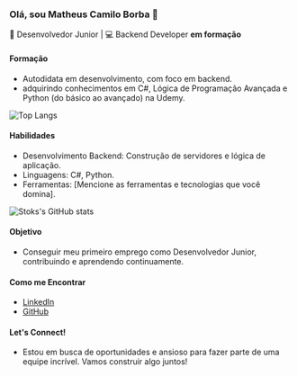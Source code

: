 ### Olá, sou Matheus Camilo Borba 👋

🚀 Desenvolvedor Junior | 💻 Backend Developer **em formação**

#### Formação
- Autodidata em desenvolvimento, com foco em backend.
- adquirindo conhecimentos em C#, Lógica de Programação Avançada e Python (do básico ao avançado) na Udemy.

![Top Langs](https://github-readme-stats.vercel.app/api/top-langs/?username=devstoks&hide_progress=true)

#### Habilidades
- Desenvolvimento Backend: Construção de servidores e lógica de aplicação.
- Linguagens: C#, Python.
- Ferramentas: [Mencione as ferramentas e tecnologias que você domina].

![Stoks's GitHub stats](https://github-readme-stats.vercel.app/api?username=devstoks&show_icons=true&theme=synthwave)

#### Objetivo
- Conseguir meu primeiro emprego como Desenvolvedor Junior, contribuindo e aprendendo continuamente.

#### Como me Encontrar
- [LinkedIn](https://www.linkedin.com/in/seu-perfil-linkedin/)
- [GitHub](https://github.com/devstoks-github/)

#### Let's Connect!
- Estou em busca de oportunidades e ansioso para fazer parte de uma equipe incrível. Vamos construir algo juntos!
